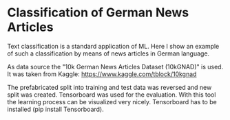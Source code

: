 # Classification of German News Articles
Text classification is a standard application of ML. Here I show an example of such a classification by means of news articles in German language.

As data source the "10k German News Articles Dataset (10kGNAD)" is used. It was taken from Kaggle: https://www.kaggle.com/tblock/10kgnad

The prefabricated split into training and test data was reversed and new split was created.
Tensorboard was used for the evaluation. With this tool the learning process can be visualized very nicely. Tensorboard has to be installed (pip install Tensorboard).
